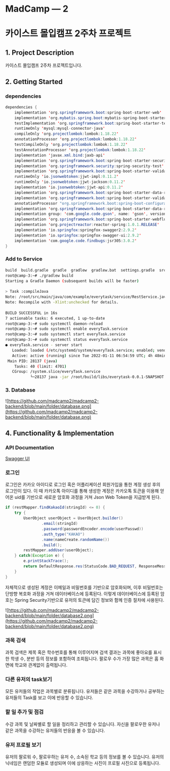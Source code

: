 # MadCamp — 2

# 카이스트 몰입캠프 2주차 프로젝트

## 1. Project Description

카이스트 몰입캠프 2주차 프로젝트입니다. 

## 2. Getting Started

### dependencies

```java
dependencies {
	implementation 'org.springframework.boot:spring-boot-starter-web'
	implementation 'org.mybatis.spring.boot:mybatis-spring-boot-starter:2.2.0'
	testImplementation 'org.springframework.boot:spring-boot-starter-test'
	runtimeOnly 'mysql:mysql-connector-java'
	compileOnly 'org.projectlombok:lombok:1.18.22'
	annotationProcessor 'org.projectlombok:lombok:1.18.22'
	testCompileOnly 'org.projectlombok:lombok:1.18.22'
	testAnnotationProcessor 'org.projectlombok:lombok:1.18.22'
	implementation 'javax.xml.bind:jaxb-api'
	implementation 'org.springframework.boot:spring-boot-starter-security'
	implementation 'org.springframework.security:spring-security-test'
	implementation 'org.springframework.boot:spring-boot-starter-validation' //유효성 검증관련. @NotNull 등
	runtimeOnly 'io.jsonwebtoken:jjwt-impl:0.11.2'
	runtimeOnly 'io.jsonwebtoken:jjwt-jackson:0.11.2'
	implementation 'io.jsonwebtoken:jjwt-api:0.11.2'
	implementation 'org.springframework.boot:spring-boot-starter-data-redis'
	implementation 'org.springframework.boot:spring-boot-starter-validation'
	annotationProcessor "org.springframework.boot:spring-boot-configuration-processor"
	implementation 'org.springframework.boot:spring-boot-starter-data-redis'
	implementation group: 'com.google.code.gson', name: 'gson', version: '2.8.2'
	implementation 'org.springframework.boot:spring-boot-starter-webflux'
	implementation 'org.projectreactor:reactor-spring:1.0.1.RELEASE'
	implementation 'io.springfox:springfox-swagger2:2.9.2'
	implementation 'io.springfox:springfox-swagger-ui:2.9.2'
	implementation 'com.google.code.findbugs:jsr305:3.0.2'
}
```

### Add to Service

```bash
build  build.gradle  gradle  gradlew  gradlew.bat  settings.gradle  src
root@camp-3:~# ./gradlew build
Starting a Gradle Daemon (subsequent builds will be faster)

> Task :compileJava
Note: /root/src/main/java/com/example/everytask/service/RestService.java uses unchecked or unsafe operations.
Note: Recompile with -Xlint:unchecked for details.

BUILD SUCCESSFUL in 16s
7 actionable tasks: 6 executed, 1 up-to-date
root@camp-3:~# sudo systemctl daemon-reload
root@camp-3:~# sudo systemctl enable everyTask.service
root@camp-3:~# sudo systemctl start everyTask.service
root@camp-3:~# sudo systemctl status everyTask.service
● everyTask.service - server start
   Loaded: loaded (/etc/systemd/system/everyTask.service; enabled; vendor preset
   Active: active (running) since Tue 2022-01-11 06:54:59 UTC; 4h 48min ago
 Main PID: 28137 (java)
    Tasks: 40 (limit: 4701)
   CGroup: /system.slice/everyTask.service
           └─28137 java -jar /root/build/libs/everytask-0.0.1-SNAPSHOT.jar
```

### 3. Database

![https://github.com/madcamp2/madcamp2-backend/blob/main/folder/database.png](https://github.com/madcamp2/madcamp2-backend/blob/main/folder/database.png)

## 4. Functionality & Implementation

### API Documentation

[Swagger UI](http://192.249.18.137/swagger-ui.html)

### 로그인

로그인은 카카오 아이디로 로그인 혹은 어플리케이션 회원가입을 통한 계정 생성 후의 로그인이 있다. 이 때 카카오톡 아이디를 통해 생성한 계정은 카카오톡 토큰을 이용해 얻어온 uid를 기반으로 새로운 암호화 과정을 거쳐 Json Web Token을 지급받게 된다. 

```java
if (restMapper.findKakaoId(stringId) <= 0) {
    try {
        UserObject userObject = UserObject.builder()
                .email(stringId)
                .password(passwordEncoder.encode(userPasswd))
                .auth_type("KAKAO")
                .name(nameCreate.randomName())
                .build();
        restMapper.addUser(userObject);
    } catch(Exception e) {
        e.printStackTrace();
        return DefaultResponse.res(StatusCode.BAD_REQUEST, ResponseMessage.ALREADY_EXISTS);
    }
}
```

자체적으로 생성된 계정은 이메일과 비밀번호를 기반으로 암호화되며, 이후 비밀번호는 단방향 복호화 과정을 거쳐 데이터베이스에 등록된다. 이렇게 데이터베이스에 등록된 암호는 Spring Security기반으로 유저의 토큰에 담긴 정보와 함께 인증 절차에 사용된다.

![https://github.com/madcamp2/madcamp2-backend/blob/main/folder/database2.png](https://github.com/madcamp2/madcamp2-backend/blob/main/folder/database2.png)

### 과목 검색

과목 검색은 제목 혹은 학수번호를 통해 이루어지며 검색 결과는 과목에 좋아요를 표시한 학생 수, 분반 등의 정보를 포함하여 조회됩니다. 팔로우 수가 가장 많은 과목은 홈 화면에 학교와 관계없이 출력됩니다.

### 다른 유저의 task보기

모든 유저들의 작업은 과목별로 분류됩니다. 유저들은 같은 과목을 수강하거나 공부하는 유저들의  Task를 보고 이에 반응할 수 있습니다.

### 할 일 추가 및 점검

수강 과목 및 날짜별로 할 일을 정리하고 관리할 수 있습니다. 자신을 팔로우한 유저나 같은 과목을 수강하는 유저들의 반응을 볼 수 있습니다.

### 유저 프로필 보기

유저의 팔로워 수, 팔로우하는 유저 수, 소속된 학교 등의 정보를 볼 수 있습니다. 유저의 닉네임은 랜덤한 모듈로 생성되며 이에 상응하는 사진이 프로필 사진으로 등록됩니다.
